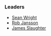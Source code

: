 ### Leaders
* [Sean Wright](mailto://sean.wright@owasp.org)
* [Rob Jansson](mailto://rob.jansson@owasp.org)
* [James Slaughter](mailto://james.slaughter@owasp.org)
